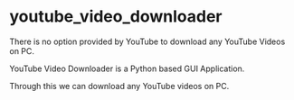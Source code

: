 # youtube_video_downloader

There is no option provided by YouTube to download any YouTube Videos on PC.

YouTube Video Downloader is a Python based GUI Application.

Through this we can download any YouTube videos on PC.

